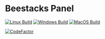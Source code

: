 # Beestacks Panel
[![Linux Build](https://github.com/beestacks/client/actions/workflows/ubuntu.yml/badge.svg)](https://github.com/beestacks/client/actions/workflows/ubuntu.yml)
[![Windows Build](https://github.com/beestacks/client/actions/workflows/windows.yml/badge.svg)](https://github.com/beestacks/client/actions/workflows/windows.yml)
[![MacOS Build](https://github.com/beestacks/client/actions/workflows/macos.yml/badge.svg)](https://github.com/beestacks/client/actions/workflows/macos.yml)

[![CodeFactor](https://www.codefactor.io/repository/github/beestacks/client/badge)](https://www.codefactor.io/repository/github/beestacks/client)
